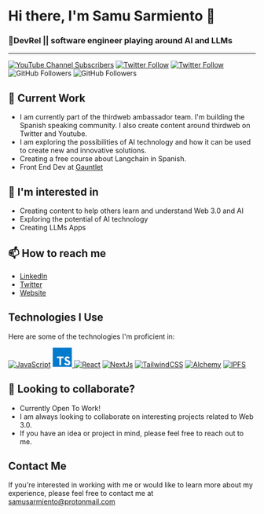 # Hi there, I'm Samu Sarmiento 👋

### 🥑DevRel || software engineer playing around AI and LLMs

___

[![YouTube Channel Subscribers](https://img.shields.io/youtube/channel/subscribers/UCzQwwd1d8jRwASci2sD9V2Q?style=social)](https://youtube.com/thirdwebes?sub_confirmation=1)
[![Twitter Follow](https://img.shields.io/twitter/follow/thirdweb_Es?style=social)](https://twitter.com/thirdweb_es)
[![Twitter Follow](https://img.shields.io/twitter/follow/samusarmientoEN?style=social)](https://twitter.com/samusarmientoEN)
![GitHub Followers](https://img.shields.io/github/followers/samusarmiento?style=social)
![GitHub Followers](https://img.shields.io/github/stars/samusarmiento?style=social)

## 🔭 Current Work
- I am currently part of the thirdweb ambassador team. I'm building the Spanish speaking community. I also create content around thirdweb on Twitter and Youtube.
- I am exploring the possibilities of AI technology and how it can be used to create new and innovative solutions.
- Creating a free course about Langchain in Spanish.
- Front End Dev at [Gauntlet](https://twitter.com/gauntletesport)

## 🌱 I'm interested in
- Creating content to help others learn and understand Web 3.0 and AI
- Exploring the potential of AI technology
- Creating LLMs Apps

## 📫 How to reach me
- [LinkedIn](https://www.linkedin.com/in/samu-sarmiento/)
- [Twitter](https://twitter.com/samusarmiento_)
- [Website](https://samusarmiento.vercel.app/)

## Technologies I Use

Here are some of the technologies I'm proficient in:

<a href="https://developer.mozilla.org/en-US/docs/Web/JavaScript" target="_blank" rel="noreferrer"><img src="https://raw.githubusercontent.com/danielcranney/readme-generator/main/public/icons/skills/javascript-colored.svg" width="36" height="36" alt="JavaScript" /></a>
  <a href="https://www.typescriptlang.org/" target="_blank" rel="noreferrer"> <img src="https://raw.githubusercontent.com/devicons/devicon/master/icons/typescript/typescript-original.svg" alt="typescript" width="40" height="40"/> </a>
<a href="https://reactjs.org/" target="_blank" rel="noreferrer"><img src="https://raw.githubusercontent.com/danielcranney/readme-generator/main/public/icons/skills/react-colored.svg" width="36" height="36" alt="React" /></a>
<a href="https://nextjs.org/docs" target="_blank" rel="noreferrer"><img src="https://raw.githubusercontent.com/danielcranney/readme-generator/main/public/icons/skills/nextjs-colored-dark.svg" width="36" height="36" alt="NextJs" /></a>
<a href="https://tailwindcss.com/" target="_blank" rel="noreferrer"><img src="https://raw.githubusercontent.com/danielcranney/readme-generator/main/public/icons/skills/tailwindcss-colored.svg" width="36" height="36" alt="TailwindCSS" /></a>
<a href="https://docs.alchemy.com/alchemy/documentation/alchemy-web3" target="_blank" rel="noreferrer"><img src="https://raw.githubusercontent.com/danielcranney/readme-generator/main/public/icons/skills/alchemy-colored.svg" width="36" height="36" alt="Alchemy" /></a>
<a href="https://ipfs.io/" target="_blank" rel="noreferrer"><img src="https://raw.githubusercontent.com/danielcranney/readme-generator/main/public/icons/skills/ipfs-colored-dark.svg" width="36" height="36" alt="IPFS" /></a>
</p>

## 🤝 Looking to collaborate?
- Currently Open To Work!
- I am always looking to collaborate on interesting projects related to Web 3.0.
- If you have an idea or project in mind, please feel free to reach out to me.

## Contact Me

If you're interested in working with me or would like to learn more about my experience, please feel free to contact me at samusarmiento@protonmail.com
